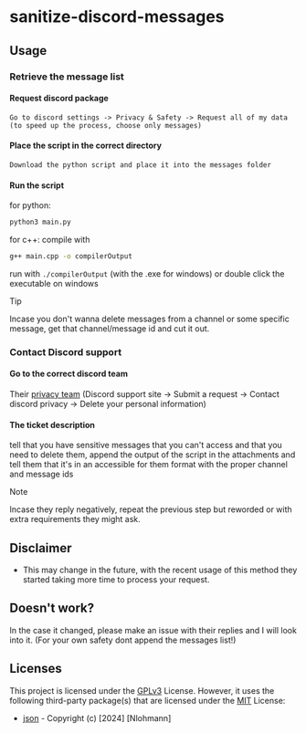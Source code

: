 # sanitize-discord-messages

## Usage 

### Retrieve the message list

#### Request discord package
    Go to discord settings -> Privacy & Safety -> Request all of my data (to speed up the process, choose only messages)

#### Place the script in the correct directory
    Download the python script and place it into the messages folder

#### Run the script
for python:
```bash
python3 main.py
```
for c++:
compile with 
```bash
g++ main.cpp -o compilerOutput
```
run with ```./compilerOutput``` (with the .exe for windows) or double click the executable on windows

> [!TIP]
> Incase you don't wanna delete messages from a channel or some specific message, get that channel/message id and cut it out.

### Contact Discord support

#### Go to the correct discord team
Their [privacy team](https://support.discord.com/hc/en-us/requests/new?ticket_form_id=4750383925911) (Discord support site -> Submit a request -> Contact discord privacy -> Delete your personal information)

#### The ticket description
tell that you have sensitive messages that you can't access and that you need to delete them, append the output of the script in the attachments and tell them that it's in an accessible for them format with the proper channel and message ids

> [!NOTE]  
> Incase they reply negatively, repeat the previous step but reworded or with extra requirements they might ask. 


## Disclaimer

* This may change in the future, with the recent usage of this method they started taking more time to process your request.


## Doesn't work?

In the case it changed, please make an issue with their replies and I will look into it. (For your own safety dont append the messages list!)


## Licenses

This project is licensed under the [GPLv3](https://www.gnu.org/licenses/gpl-3.0.html) License. However, it uses the following third-party package(s) that are licensed under the [MIT](https://opensource.org/license/MIT) License:
- [json](https://github.com/nlohmann/json) - Copyright (c) [2024] [Nlohmann]



